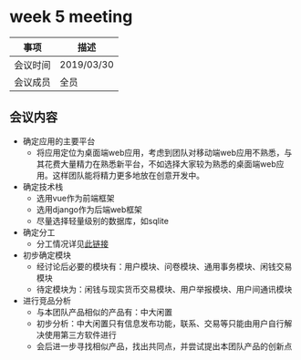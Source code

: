 
# week 5 meeting

|事项|描述|    
|-|-|     
|会议时间|2019/03/30|    
|会议成员|全员|    

## 会议内容
* 确定应用的主要平台
  * 将应用定位为桌面端web应用，考虑到团队对移动端web应用不熟悉，与其花费大量精力在熟悉新平台，不如选择大家较为熟悉的桌面端web应用。这样团队能将精力更多地放在创意开发中。
* 确定技术栈
  * 选用vue作为前端框架
  * 选用django作为后端web框架
  * 尽量选择轻量级别的数据库，如sqlite
* 确定分工
  * 分工情况详见[此链接](02-team-profile)
* 初步确定模块
  * 经讨论后必要的模块有：用户模块、问卷模块、通用事务模块、闲钱交易模块
  * 待定模块为：闲钱与现实货币交易模块、用户举报模块、用户间通讯模块
* 进行竞品分析
  * 与本团队产品相似的产品有：中大闲置
  * 初步分析：中大闲置只有信息发布功能，联系、交易等只能由用户自行解决使用第三方软件进行
  * 会后进一步寻找相似产品，找出共同点，并尝试提出本团队产品的创新点
